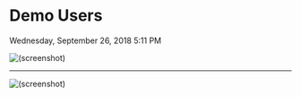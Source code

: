 ﻿# Demo Users

Wednesday, September 26, 2018
5:11 PM

![(screenshot)](https://assets.technologytoolbox.com/screenshots/E5/49E863DD20D4C619DD64D0945AE5F45A0E3A1CE5.png)

---

![(screenshot)](https://assets.technologytoolbox.com/screenshots/AB/17E0A5C803429078EBC4385CB4AE599DC67DC0AB.png)
